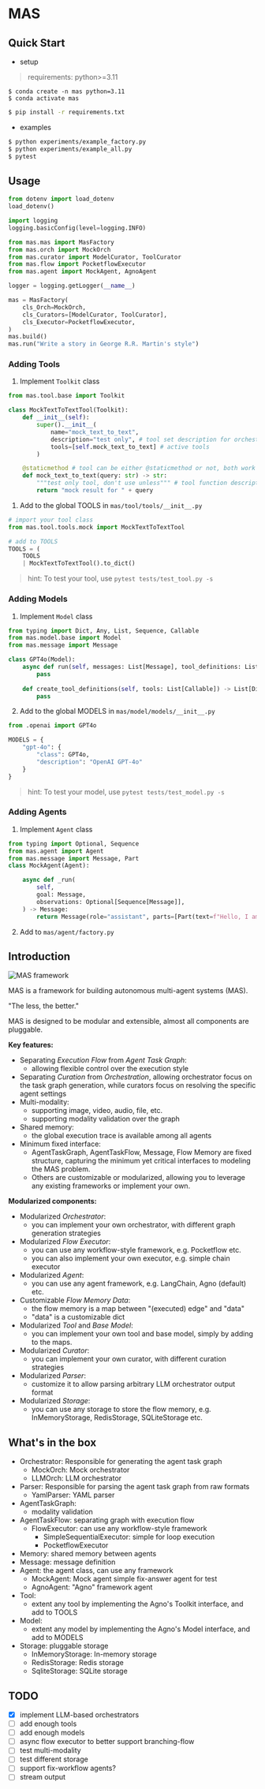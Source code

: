 # MAS

## Quick Start

- setup

> requirements: python>=3.11

```base
$ conda create -n mas python=3.11
$ conda activate mas
```

```bash
$ pip install -r requirements.txt
```

- examples

```bash
$ python experiments/example_factory.py
$ python experiments/example_all.py
$ pytest
```

## Usage
```python
from dotenv import load_dotenv
load_dotenv()

import logging
logging.basicConfig(level=logging.INFO)

from mas.mas import MasFactory
from mas.orch import MockOrch
from mas.curator import ModelCurator, ToolCurator
from mas.flow import PocketflowExecutor
from mas.agent import MockAgent, AgnoAgent

logger = logging.getLogger(__name__)

mas = MasFactory(
    cls_Orch=MockOrch,
    cls_Curators=[ModelCurator, ToolCurator],
    cls_Executor=PocketflowExecutor,
)
mas.build()
mas.run("Write a story in George R.R. Martin's style")
```

### Adding Tools
1. Implement `Toolkit` class
```python
from mas.tool.base import Toolkit

class MockTextToTextTool(Toolkit):
    def __init__(self):
        super().__init__(
            name="mock_text_to_text",
            description="test only", # tool set description for orchestrator to see
            tools=[self.mock_text_to_text] # active tools
        )

    @staticmethod # tool can be either @staticmethod or not, both work
    def mock_text_to_text(query: str) -> str:
        """test only tool, don't use unless""" # tool function description for LLM to decide which tool to call
        return "mock result for " + query
```

1. Add to the global TOOLS in `mas/tool/tools/__init__.py`

```python
# import your tool class
from mas.tool.tools.mock import MockTextToTextTool

# add to TOOLS
TOOLS = (
    TOOLS 
    | MockTextToTextTool().to_dict()
```

> hint: To test your tool, use `pytest tests/test_tool.py -s`

### Adding Models

1. Implement `Model` class

```python
from typing import Dict, Any, List, Sequence, Callable
from mas.model.base import Model
from mas.message import Message

class GPT4o(Model):
    async def run(self, messages: List[Message], tool_definitions: List[Dict[str, Any]] = None) -> Message:
        pass
    
    def create_tool_definitions(self, tools: List[Callable]) -> List[Dict[str, Any]]:
        pass
```

2. Add to the global MODELS in `mas/model/models/__init__.py`

```python
from .openai import GPT4o

MODELS = {
    "gpt-4o": {
        "class": GPT4o,
        "description": "OpenAI GPT-4o"
    }
}
```
> hint: To test your model, use `pytest tests/test_model.py -s`

### Adding Agents

1. Implement `Agent` class

```python
from typing import Optional, Sequence
from mas.agent import Agent
from mas.message import Message, Part
class MockAgent(Agent):

    async def _run(
        self,
        goal: Message,
        observations: Optional[Sequence[Message]],
    ) -> Message:
        return Message(role="assistant", parts=[Part(text=f"Hello, I am Agent[id={self.id}]), my goal is: {goal}")])
```

2. Add to `mas/agent/factory.py`

## Introduction
![MAS framework](assets/arch.png)

MAS is a framework for building autonomous multi-agent systems (MAS).

"The less, the better."

MAS is designed to be modular and extensible, almost all components are pluggable.

**Key features:**
- Separating *Execution Flow* from *Agent Task Graph*:
  - allowing flexible control over the execution style
- Separating *Curation* from *Orchestration*, allowing orchestrator focus on the task graph generation, while curators focus on resolving the specific agent settings
- Multi-modality:
  - supporting image, video, audio, file, etc.
  - supporting modality validation over the graph
- Shared memory:
  - the global execution trace is available among all agents
- Minimum fixed interface:
  - AgentTaskGraph, AgentTaskFlow, Message, Flow Memory are fixed structure, capturing the minimum yet critical interfaces to modeling the MAS problem.
  - Others are customizable or modularized, allowing you to leverage any existing frameworks or implement your own.

**Modularized components:**
- Modularized *Orchestrator*:
  - you can implement your own orchestrator, with different graph generation strategies
- Modularized *Flow Executor*: 
  - you can use any workflow-style framework, e.g. Pocketflow etc.
  - you can also implement your own executor, e.g. simple chain executor
- Modularized *Agent*: 
  - you can use any agent framework, e.g. LangChain, Agno (default) etc.
- Customizable *Flow Memory Data*:
  - the flow memory is a map between "(executed) edge" and "data"
  - "data" is a customizable dict
- Modularized *Tool* and *Base Model*:
  - you can implement your own tool and base model, simply by adding to the maps.
- Modularized *Curator*:
  - you can implement your own curator, with different curation strategies
- Modularized *Parser*:
  - customize it to allow parsing arbitrary LLM orchestrator output format
- Modularized *Storage*:
  - you can use any storage to store the flow memory, e.g. InMemoryStorage, RedisStorage, SQLiteStorage etc.

## What's in the box

- Orchestrator: Responsible for generating the agent task graph
  - MockOrch: Mock orchestrator
  - LLMOrch: LLM orchestrator
- Parser: Responsible for parsing the agent task graph from raw formats
  - YamlParser: YAML parser
- AgentTaskGraph:
  - modality validation
- AgentTaskFlow: separating graph with execution flow
  - FlowExecutor: can use any workflow-style framework
    - SimpleSequentialExecutor: simple for loop execution
    - PocketflowExecutor
- Memory: shared memory between agents
- Message: message definition
- Agent: the agent class, can use any framework
  - MockAgent: Mock agent simple fix-answer agent for test
  - AgnoAgent: "Agno" framework agent
- Tool:
  - extent any tool by implementing the Agno's Toolkit interface, and add to TOOLS
- Model:
  - extent any model by implementing the Agno's Model interface, and add to MODELS
- Storage: pluggable storage
  - InMemoryStorage: In-memory storage
  - RedisStorage: Redis storage
  - SqliteStorage: SQLite storage

## TODO

- [X] implement LLM-based orchestrators
- [ ] add enough tools
- [ ] add enough models
- [ ] async flow executor to better support branching-flow
- [ ] test multi-modality
- [ ] test different storage
- [ ] support fix-workflow agents?
- [ ] stream output

